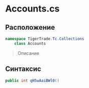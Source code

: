 
# Accounts.cs
## Расположение
```csharp
namespace TigerTrade.Tc.Collections  
    class Accounts
```

> Описание

## Синтаксис
```csharp
public int qH5wAaiBWl0()
```
